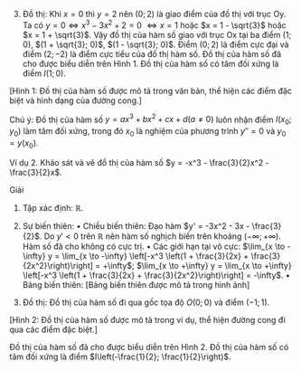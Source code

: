 3. Đồ thị:
Khi $x = 0$ thì $y = 2$ nên $(0; 2)$ là giao điểm của đồ thị với trục Oy.
Ta có $y = 0 \Leftrightarrow x^3 - 3x^2 + 2 = 0$
$\Leftrightarrow x = 1$ hoặc $x = 1 - \sqrt{3}$ hoặc $x = 1 + \sqrt{3}$.
Vậy đồ thị của hàm số giao với trục Ox tại ba điểm $(1; 0)$, $(1 + \sqrt{3}; 0)$, $(1 - \sqrt{3}; 0)$.
Điểm $(0; 2)$ là điểm cực đại và điểm $(2; -2)$ là điểm cực tiểu của đồ thị hàm số.
Đồ thị của hàm số đã cho được biểu diễn trên Hình 1. Đồ thị của hàm số có tâm đối xứng là điểm $I(1; 0)$.

[Hình 1: Đồ thị của hàm số được mô tả trong văn bản, thể hiện các điểm đặc biệt và hình dạng của đường cong.]

Chú ý: Đồ thị của hàm số $y = ax^3 + bx^2 + cx + d (a \neq 0)$ luôn nhận điểm $I(x_0; y_0)$ làm tâm đối xứng, trong đó $x_0$ là nghiệm của phương trình $y'' = 0$ và $y_0 = y(x_0)$.

Ví dụ 2. Khảo sát và vẽ đồ thị của hàm số $y = -x^3 - \frac{3}{2}x^2 - \frac{3}{2}x$.

Giải
1. Tập xác định: $\mathbb{R}$.
2. Sự biến thiên:
• Chiều biến thiên:
Đạo hàm $y' = -3x^2 - 3x - \frac{3}{2}$. Do $y' < 0$ trên $\mathbb{R}$ nên hàm số nghịch biến trên khoảng $(-\infty; +\infty)$.
Hàm số đã cho không có cực trị.
• Các giới hạn tại vô cực:
$\lim_{x \to -\infty} y = \lim_{x \to -\infty} \left[-x^3 \left(1 + \frac{3}{2x} + \frac{3}{2x^2}\right)\right] = +\infty$; $\lim_{x \to +\infty} y = \lim_{x \to +\infty} \left[-x^3 \left(1 + \frac{3}{2x} + \frac{3}{2x^2}\right)\right] = -\infty$.
• Bảng biến thiên:
[Bảng biến thiên được mô tả trong hình ảnh]

3. Đồ thị:
Đồ thị của hàm số đi qua gốc tọa độ $O(0; 0)$ và điểm $(-1; 1)$.

[Hình 2: Đồ thị của hàm số được mô tả trong ví dụ, thể hiện đường cong đi qua các điểm đặc biệt.]

Đồ thị của hàm số đã cho được biểu diễn trên Hình 2. Đồ thị của hàm số có tâm đối xứng là điểm $I\left(-\frac{1}{2}; \frac{1}{2}\right)$.